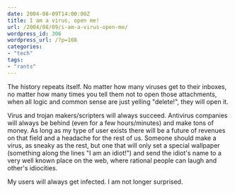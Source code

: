 ```yaml
---
date: 2004-08-09T14:00:00Z
title: I am a virus, open me!
url: /2004/08/09/i-am-a-virus-open-me/
wordpress_id: 306
wordpress_url: /?p=108
categories:
- "tech"
tags:
- "rants"
---
```

The history repeats itself. No matter how many viruses get to their inboxes, no matter how many times you tell them not to open those attachments, when all logic and common sense are just yelling "delete!", they will open it.

Virus and trojan makers/scripters will always succeed. Antivirus companies will always be behind (even for a few hours/minutes) and make tons of money. As long as my type of user exists there will be a future of revenues on that field and a headache for the rest of us. Someone should make a virus, as sneaky as the rest, but one that will only set a special wallpaper (something along the lines "I am an idiot!") and send the idiot's name to a very well known place on the web, where rational people can laugh and other's idiocities.

My users will always get infected. I am not longer surprised.
